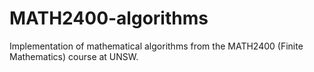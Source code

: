 # MATH2400-algorithms
Implementation of mathematical algorithms from the MATH2400 (Finite Mathematics) course at UNSW.
